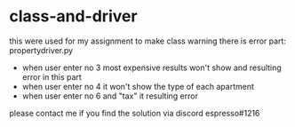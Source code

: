 # class-and-driver
this were used for my assignment to make class
warning there is error part:
propertydriver.py
- when user enter no 3 most expensive results won't show and resulting error in this part
- when user enter no 4 it won't show the type of each apartment
- when user enter no 6 and "tax" it resulting error

please contact me if you find the solution via discord espresso#1216
